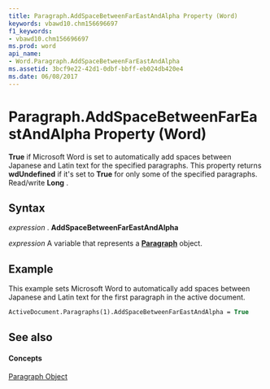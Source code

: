```yaml
---
title: Paragraph.AddSpaceBetweenFarEastAndAlpha Property (Word)
keywords: vbawd10.chm156696697
f1_keywords:
- vbawd10.chm156696697
ms.prod: word
api_name:
- Word.Paragraph.AddSpaceBetweenFarEastAndAlpha
ms.assetid: 3bcf9e22-42d1-0dbf-bbff-eb024db420e4
ms.date: 06/08/2017
---
```



# Paragraph.AddSpaceBetweenFarEastAndAlpha Property (Word)

 **True** if Microsoft Word is set to automatically add spaces between Japanese and Latin text for the specified paragraphs. This property returns **wdUndefined** if it's set to **True** for only some of the specified paragraphs. Read/write **Long** .


## Syntax

 _expression_ . **AddSpaceBetweenFarEastAndAlpha**

 _expression_ A variable that represents a **[Paragraph](Word.Paragraph.md)** object.


## Example

This example sets Microsoft Word to automatically add spaces between Japanese and Latin text for the first paragraph in the active document.


```vb
ActiveDocument.Paragraphs(1).AddSpaceBetweenFarEastAndAlpha = True
```


## See also


#### Concepts


[Paragraph Object](Word.Paragraph.md)


